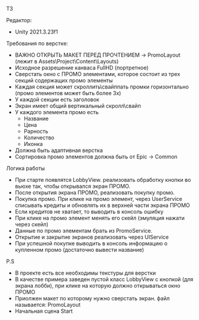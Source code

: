 ТЗ 

Редактор: 
- Unity 2021.3.23f1

Требования по верстке:
- ВАЖНО ОТКРЫТЬ МАКЕТ ПЕРЕД ПРОЧТЕНИЕМ -> PromoLayout (лежит в Assets\Project\Content\Layouts)
- Исходное разрешение канваса FullHD (портретное)
- Сверстать окно с ПРОМО элементами, которое состоит из трех секций содержащих промо элементы
- Каждая секция может скроллить\свайппать промки горизонтально (промо элементов может быть более 3х)
- У каждой секции есть заголовок
- Экран имеет общий вертикальный скролл\свайп
- У каждого элемента промо есть
	- Название
	- Цена
	- Рарность
	- Количество
	- Иконка
- Должна быть адаптивная верстка
- Сортировка промо элементов должна быть от Epic -> Common

Логика работы
- При старте появлятся LobbyView. реализовать обработку кнопки во вьюхе так, чтобы открывался экран ПРОМО.
- После открытия экрана ПРОМО, реализовать покупку промо. 
- Покупка промо. При клике на промо элемент, через UserService списывать кредиты и обновлять их в верхней части экрана ПРОМО
- Если кредитов не хватает, то выводить в консоль ошибку
- При клике на промо элемент менять его скейл (эмуляция нажати через скейл)
- Данные по промо элементам брать из PromoService.
- Открытие и закрытие экранов реализовать через UIService
- При успешной покупке выводить в консоль информацию о купленном промо (достаточно вывести название)
	

P.S
- В проекте есть все необходимы текстуры для верстки
- В качестве примера заведен пустой класс LobbyView с кнопкой (для экрана лобби), при клике на которую должно открываться окно ПРОМО
- Приолжен макет по которому нужно сверстать экран. файл называется: PromoLayout
- Начальная сцена Start
